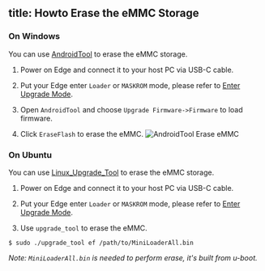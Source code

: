 title: Howto Erase the eMMC Storage
---

### On Windows
You can use [AndroidTool](https://dl.khadas.com/Tools/AndroidTool_Release_en_v2.58.zip) to erase the eMMC storage.

1. Power on Edge and connect it to your host PC via USB-C cable.

2. Put your Edge enter `Loader` or `MASKROM` mode, please refer to [Enter Upgrade Mode](/edge/HowtoBootIntoUpgradeMode.html).

3. Open `AndroidTool` and choose `Upgrade Firmware->Firmware` to load firmware.

4. Click `EraseFlash` to erase the eMMC.
![AndroidTool Erase eMMC](/images/edge/AndroidTool_erase_en.png)

### On Ubuntu
You can use [Linux_Upgrade_Tool](https://dl.khadas.com/Tools/Linux_Upgrade_Tool_v1.34.zip) to erase the eMMC storage.

1. Power on Edge and connect it to your host PC via USB-C cable.

2. Put your Edge enter `Loader` or `MASKROM` mode, please refer to [Enter Upgrade Mode](/edge/HowtoBootIntoUpgradeMode.html).

3. Use `upgrade_tool` to erase the eMMC.
```
$ sudo ./upgrade_tool ef /path/to/MiniLoaderAll.bin
```
*Note: `MiniLoaderAll.bin` is needed to perform erase, it's built from u-boot.*

